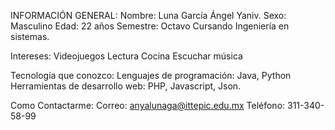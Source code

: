 
INFORMACIÓN GENERAL:
Nombre: Luna García Ángel Yaniv.
Sexo: Masculino
Edad: 22 años
Semestre: Octavo
Cursando Ingeniería en sistemas.

Intereses:
Videojuegos
Lectura
Cocina
Escuchar música 

Tecnología que conozco:
Lenguajes de programación: Java, Python
Herramientas de desarrollo web: PHP, Javascript, Json.

Como Contactarme:
Correo: anyalunaga@ittepic.edu.mx
Teléfono: 311-340-58-99
